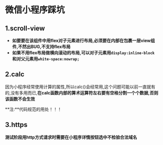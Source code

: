 # 微信小程序踩坑

## 1.scroll-view

- **如要要在该组件中用flex对子元素进行布局,必须要在内部在包裹一层view组件,不然出BUG,不支持flex布局**
- **如果不用flex布局做横向滚动的布局,可以对子元素用`display:inline-block`和对父元素用`white-space:nowrap;`**



## 2.calc

因为小程序经常使用计算的属性,所以calc()会经常用,这个问题可能以前一直就有的,没有多用而已,**在calc函数内部的算术运算符左右要有空格分割一个个数据,否则该函数不会生效**

**注:**代码规范的用处！！！



## 3.https

**测试阶段用http方式请求时需要在小程序详情按钮选中不检验合法域名**